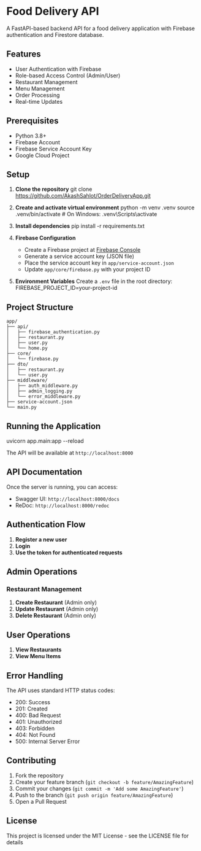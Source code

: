 # Food Delivery API

A FastAPI-based backend API for a food delivery application with Firebase authentication and Firestore database.

## Features

- User Authentication with Firebase
- Role-based Access Control (Admin/User)
- Restaurant Management
- Menu Management
- Order Processing
- Real-time Updates

## Prerequisites

- Python 3.8+
- Firebase Account
- Firebase Service Account Key
- Google Cloud Project

## Setup

1. **Clone the repository**
   git clone https://github.com/AkashSahlot/OrderDeliveryApp.git

2. **Create and activate virtual environment**
   python -m venv .venv
   source .venv/bin/activate # On Windows: .venv\Scripts\activate
  
3. **Install dependencies**
   pip install -r requirements.txt
  
4. **Firebase Configuration**
   - Create a Firebase project at [Firebase Console](https://console.firebase.google.com/)
   - Generate a service account key (JSON file)
   - Place the service account key in `app/service-account.json`
   - Update `app/core/firebase.py` with your project ID

5. **Environment Variables**
Create a `.env` file in the root directory:
FIREBASE_PROJECT_ID=your-project-id

## Project Structure
```plaintext
app/
├── api/
│   ├── firebase_authentication.py
│   ├── restaurant.py
│   ├── user.py
│   └── home.py
├── core/
│   └── firebase.py
├── dto/
│   ├── restaurant.py
│   └── user.py
├── middleware/
│   ├── auth_middleware.py
│   ├── admin_logging.py
│   └── error_middleware.py
├── service-account.json
└── main.py
```


## Running the Application
uvicorn app.main:app --reload

The API will be available at `http://localhost:8000`

## API Documentation

Once the server is running, you can access:
- Swagger UI: `http://localhost:8000/docs`
- ReDoc: `http://localhost:8000/redoc`

## Authentication Flow

1. **Register a new user**
2. **Login**
3.  **Use the token for authenticated requests**
   
## Admin Operations

### Restaurant Management

1. **Create Restaurant** (Admin only)
2. **Update Restaurant** (Admin only)
3. **Delete Restaurant** (Admin only)
## User Operations

1. **View Restaurants**
2. **View Menu Items**
## Error Handling

The API uses standard HTTP status codes:
- 200: Success
- 201: Created
- 400: Bad Request
- 401: Unauthorized
- 403: Forbidden
- 404: Not Found
- 500: Internal Server Error

## Contributing

1. Fork the repository
2. Create your feature branch (`git checkout -b feature/AmazingFeature`)
3. Commit your changes (`git commit -m 'Add some AmazingFeature'`)
4. Push to the branch (`git push origin feature/AmazingFeature`)
5. Open a Pull Request

## License

This project is licensed under the MIT License - see the LICENSE file for details
